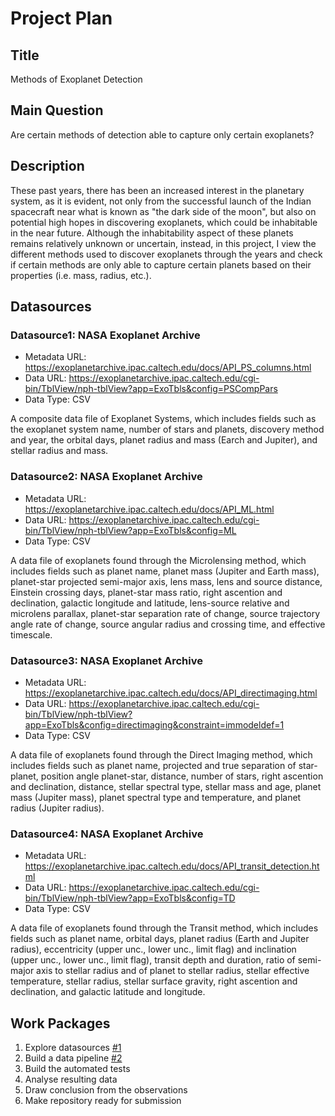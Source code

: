 # Project Plan

## Title
<!-- Give your project a short title. -->
Methods of Exoplanet Detection

## Main Question

<!-- Think about one main question you want to answer based on the data. -->
Are certain methods of detection able to capture only certain exoplanets?

## Description

<!-- Describe your data science project in max. 200 words. Consider writing about why and how you attempt it. -->
These past years, there has been an increased interest in the planetary system, as it is evident, not only from the successful launch of the Indian spacecraft near what is known as "the dark side of the moon", but also on potential high hopes in discovering exoplanets, which could be inhabitable in the near future. Although the inhabitability aspect of these planets remains relatively unknown or uncertain, instead, in this project, I view the different methods used to discover exoplanets through the years and check if certain methods are only able to capture certain planets based on their properties (i.e. mass, radius, etc.).

## Datasources

<!-- Describe each datasources you plan to use in a section. Use the prefic "DatasourceX" where X is the id of the datasource. -->

### Datasource1: NASA Exoplanet Archive
* Metadata URL: https://exoplanetarchive.ipac.caltech.edu/docs/API_PS_columns.html
* Data URL: https://exoplanetarchive.ipac.caltech.edu/cgi-bin/TblView/nph-tblView?app=ExoTbls&config=PSCompPars
* Data Type: CSV

A composite data file of Exoplanet Systems, which includes fields such as the exoplanet system name, number of stars and planets, discovery method and year, the orbital days, planet radius and mass (Earch and Jupiter), and stellar radius and mass.

### Datasource2: NASA Exoplanet Archive
* Metadata URL: https://exoplanetarchive.ipac.caltech.edu/docs/API_ML.html
* Data URL: https://exoplanetarchive.ipac.caltech.edu/cgi-bin/TblView/nph-tblView?app=ExoTbls&config=ML
* Data Type: CSV

A data file of exoplanets found through the Microlensing method, which includes fields such as planet name, planet mass (Jupiter and Earth mass), planet-star projected semi-major axis, lens mass, lens and source distance, Einstein crossing days, planet-star mass ratio, right ascention and declination, galactic longitude and latitude, lens-source relative and microlens parallax, planet-star separation rate of change, source trajectory angle rate of change, source angular radius and crossing time, and effective timescale.

### Datasource3: NASA Exoplanet Archive
* Metadata URL: https://exoplanetarchive.ipac.caltech.edu/docs/API_directimaging.html
* Data URL: https://exoplanetarchive.ipac.caltech.edu/cgi-bin/TblView/nph-tblView?app=ExoTbls&config=directimaging&constraint=immodeldef=1
* Data Type: CSV

A data file of exoplanets found through the Direct Imaging method, which includes fields such as planet name, projected and true separation of star-planet, position angle planet-star, distance, number of stars, right ascention and declination, distance, stellar spectral type, stellar mass and age, planet mass (Jupiter mass), planet spectral type and temperature, and planet radius (Jupiter radius).

### Datasource4: NASA Exoplanet Archive
* Metadata URL: https://exoplanetarchive.ipac.caltech.edu/docs/API_transit_detection.html
* Data URL: https://exoplanetarchive.ipac.caltech.edu/cgi-bin/TblView/nph-tblView?app=ExoTbls&config=TD
* Data Type: CSV

A data file of exoplanets found through the Transit method, which includes fields such as planet name, orbital days, planet radius (Earth and Jupiter radius), eccentricity (upper unc., lower unc., limit flag) and inclination (upper unc., lower unc., limit flag), transit depth and duration, ratio of semi-major axis to stellar radius and of planet to stellar radius, stellar effective temperature, stellar radius, stellar surface gravity, right ascention and declination, and galactic latitude and longitude.

## Work Packages

<!-- List of work packages ordered sequentially, each pointing to an issue with more details. -->

1. Explore datasources [#1][i1]
2. Build a data pipeline [#2][i2]
3. Build the automated tests
4. Analyse resulting data
5. Draw conclusion from the observations
6. Make repository ready for submission

[i1]: https://github.com/kejsi-dh/made-template/issues/1
[i2]: https://github.com/kejsi-dh/made-template/issues/2